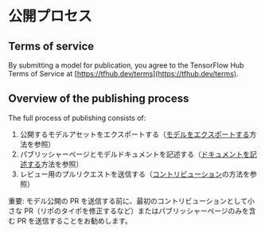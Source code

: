 <!--* freshness: { owner: 'wgierke' reviewed: '2022-05-27' review_interval: '6 months' } *-->

# 公開プロセス

## Terms of service

By submitting a model for publication, you agree to the TensorFlow Hub Terms of Service at [https://tfhub.dev/terms](https://tfhub.dev/terms).

## Overview of the publishing process

The full process of publishing consists of:

1. 公開するモデルアセットをエクスポートする（[モデルをエクスポートする](exporting_tf2_saved_model.md)方法を参照）
2. パブリッシャーページとモデルドキュメントを記述する（[ドキュメントを記述する](writing_documentation.md)方法を参照）
3. レビュー用のプルリクエストを送信する（[コントリビューション](contribute_a_model.md)の方法を参照）

重要: モデル公開の PR を送信する前に、最初のコントリビューションとして小さな PR（リポのタイポを修正するなど）またはパブリッシャーページのみを含む PR を送信することをお勧めします。
